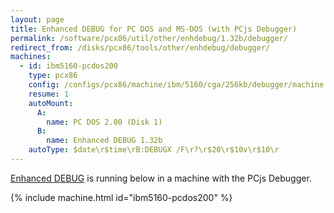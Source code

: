 ```yaml
---
layout: page
title: Enhanced DEBUG for PC DOS and MS-DOS (with PCjs Debugger)
permalink: /software/pcx86/util/other/enhdebug/1.32b/debugger/
redirect_from: /disks/pcx86/tools/other/enhdebug/debugger/
machines:
  - id: ibm5160-pcdos200
    type: pcx86
    config: /configs/pcx86/machine/ibm/5160/cga/256kb/debugger/machine.xml
    resume: 1
    autoMount:
      A:
        name: PC DOS 2.00 (Disk 1)
      B:
        name: Enhanced DEBUG 1.32b
    autoType: $date\r$time\rB:DEBUGX /F\r?\r$20\r$10v\r$10\r
---
```


[Enhanced DEBUG](../) is running below in a machine with the PCjs Debugger.

{% include machine.html id="ibm5160-pcdos200" %}
